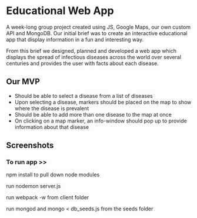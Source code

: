 # Educational Web App

A week-long group project created using JS, Google Maps, our own custom API and MongoDB.
Our initial brief was to create an interactive educational app that display information in a fun and interesting way.  

From this brief we designed, planned and developed a web app which displays the spread of infectious diseases across the world over several centuries and provides the user with facts about each disease. 


## Our MVP
- Should be able to select a disease from a list of diseases
- Upon selecting a disease, markers should be placed on the map to show where the disease is prevalent
- Should be able to add more than one disease to the map at once
- On clicking on a map marker, an info-window should pop up to provide information about that disease 


## Screenshots




### To run app >>
npm install to pull down node modules

run nodemon server.js

run webpack -w from client folder

run mongod and mongo < db_seeds.js from the seeds folder
